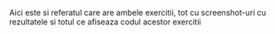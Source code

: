 Aici este si referatul care are ambele exercitii, tot cu screenshot-uri cu rezultatele si totul ce afiseaza codul acestor exercitii
